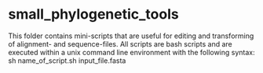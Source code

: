 # small_phylogenetic_tools
This folder contains mini-scripts that are useful for editing and transforming of alignment- and sequence-files.
All scripts are bash scripts and are executed within a unix command line environment with the following syntax:
sh name_of_script.sh input_file.fasta
